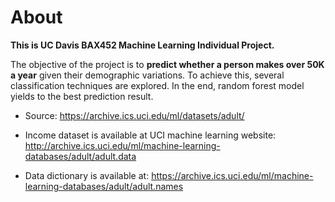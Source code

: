 # About

**This is UC Davis BAX452 Machine Learning Individual Project.**


The objective of the project is to **predict whether a person makes over 50K a year** given their demographic variations. To achieve this, several classification techniques are explored. In the end, random forest model yields to the best prediction result.

 * Source: https://archive.ics.uci.edu/ml/datasets/adult/


 * Income dataset is available at UCI machine learning website: http://archive.ics.uci.edu/ml/machine-learning-databases/adult/adult.data

* Data dictionary is available at: https://archive.ics.uci.edu/ml/machine-learning-databases/adult/adult.names
